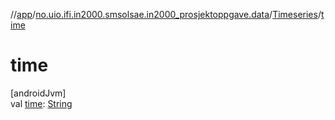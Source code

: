 //[app](../../../index.md)/[no.uio.ifi.in2000.smsolsae.in2000_prosjektoppgave.data](../index.md)/[Timeseries](index.md)/[time](time.md)

# time

[androidJvm]\
val [time](time.md): [String](https://kotlinlang.org/api/latest/jvm/stdlib/kotlin/-string/index.html)
